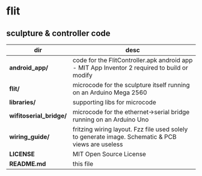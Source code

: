 # flit
sculpture &amp; controller code
--
dir | desc
--- | ---
**android_app/** | code for the FlitController.apk android app - MIT App Inventor 2 required to build or modify
**flit/** | microcode for the sculpture itself running on an Arduino Mega 2560
**libraries/** | supporting libs for microcode
**wifitoserial_bridge/** | microcode for the ethernet->serial bridge running on an Arduino Uno
**wiring_guide/** | fritzing wiring layout. Fzz file used solely to generate image. Schematic & PCB views are useless
**LICENSE** | MIT Open Source License
**README.md** | this file
